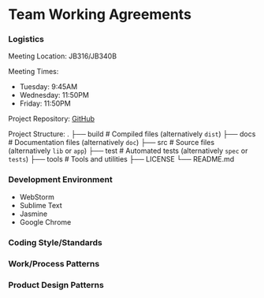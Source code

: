 # Team Working Agreements

### Logistics

Meeting Location: JB316/JB340B

Meeting Times:
+ Tuesday: 9:45AM
+ Wednesday: 11:50PM
+ Friday: 11:50PM

Project Repository: [GitHub](https://github.com/acchiao/NeatTabs)

Project Structure:
.
├── build                   # Compiled files (alternatively `dist`)
├── docs                    # Documentation files (alternatively `doc`)
├── src                     # Source files (alternatively `lib` or `app`)
├── test                    # Automated tests (alternatively `spec` or `tests`)
├── tools                   # Tools and utilities
├── LICENSE
└── README.md

### Development Environment

+ WebStorm
+ Sublime Text
+ Jasmine
+ Google Chrome

### Coding Style/Standards

### Work/Process Patterns

### Product Design Patterns